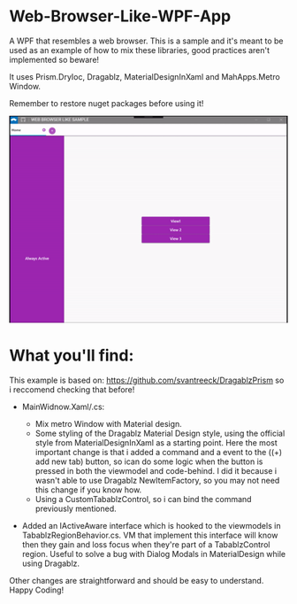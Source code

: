 # Web-Browser-Like-WPF-App
A WPF that resembles a web browser. This is a sample and it's meant to be used as an example of how to mix these libraries, good practices aren't implemented so beware!

It uses Prism.DryIoc, Dragablz, MaterialDesignInXaml and MahApps.Metro Window.

Remember to restore nuget packages before using it!

![](demo.gif)

# What you'll find:

This example is based on: https://github.com/svantreeck/DragablzPrism so i reccomend checking that before!

- MainWidnow.Xaml/.cs:
  - Mix metro Window with Material design.
  - Some styling of the Dragablz Material Design style, using the official style from MaterialDesignInXaml as a starting point. Here the most important change is that i added a command and a event to the ((+) add new tab) button, so ican do some logic when the button is pressed in both the viewmodel and code-behind. I did it because i wasn't able to use Dragablz NewItemFactory, so you may not need this change if you know how.
  - Using a CustomTabablzControl, so i can bind the command previously mentioned.
  
- Added an IActiveAware interface which is hooked to the viewmodels in TabablzRegionBehavior.cs. VM that implement this interface will know then they gain and loss focus when they're part of a TabablzControl region. Useful to solve a bug with Dialog Modals in MaterialDesign while using Dragablz.

Other changes are straightforward and should be easy to understand. Happy Coding!


